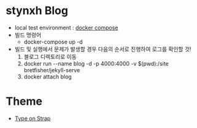# stynxh Blog
* local test environment : [docker compose](https://hub.docker.com/r/bretfisher/jekyll-serve)
* 빌드 명령어
    - docker-compose up -d
* 빌드 및 실행에서 문제가 발생할 경우 다음의 순서로 진행하여 로그를 확인할 것! 
   1. 블로그 디렉토리로 이동
   1. docker run --name blog -d -p 4000:4000 -v $(pwd):/site bretfisher/jekyll-serve
   1. docker attach blog   
# Theme
* [Type on Strap](https://github.com/sylhare/Type-on-Strap)
